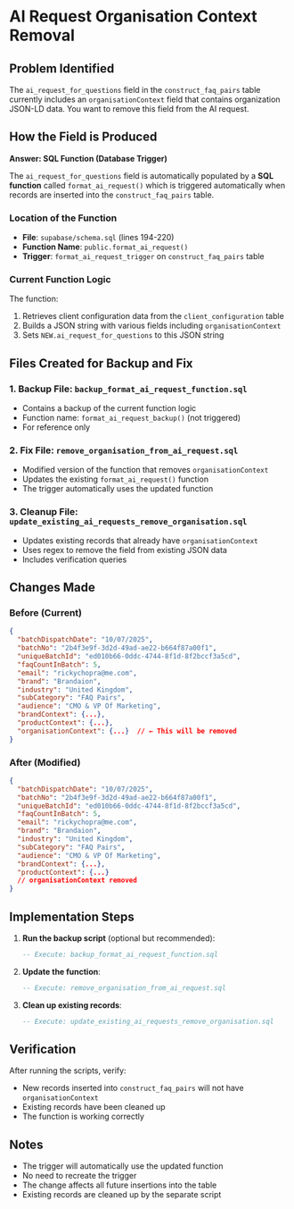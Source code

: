 # AI Request Organisation Context Removal

## Problem Identified

The `ai_request_for_questions` field in the `construct_faq_pairs` table currently includes an `organisationContext` field that contains organization JSON-LD data. You want to remove this field from the AI request.

## How the Field is Produced

**Answer: SQL Function (Database Trigger)**

The `ai_request_for_questions` field is automatically populated by a **SQL function** called `format_ai_request()` which is triggered automatically when records are inserted into the `construct_faq_pairs` table.

### Location of the Function
- **File**: `supabase/schema.sql` (lines 194-220)
- **Function Name**: `public.format_ai_request()`
- **Trigger**: `format_ai_request_trigger` on `construct_faq_pairs` table

### Current Function Logic
The function:
1. Retrieves client configuration data from the `client_configuration` table
2. Builds a JSON string with various fields including `organisationContext`
3. Sets `NEW.ai_request_for_questions` to this JSON string

## Files Created for Backup and Fix

### 1. Backup File: `backup_format_ai_request_function.sql`
- Contains a backup of the current function logic
- Function name: `format_ai_request_backup()` (not triggered)
- For reference only

### 2. Fix File: `remove_organisation_from_ai_request.sql`
- Modified version of the function that removes `organisationContext`
- Updates the existing `format_ai_request()` function
- The trigger automatically uses the updated function

### 3. Cleanup File: `update_existing_ai_requests_remove_organisation.sql`
- Updates existing records that already have `organisationContext`
- Uses regex to remove the field from existing JSON data
- Includes verification queries

## Changes Made

### Before (Current)
```json
{
  "batchDispatchDate": "10/07/2025",
  "batchNo": "2b4f3e9f-3d2d-49ad-ae22-b664f87a00f1",
  "uniqueBatchId": "ed010b66-0ddc-4744-8f1d-8f2bccf3a5cd",
  "faqCountInBatch": 5,
  "email": "rickychopra@me.com",
  "brand": "Brandaion",
  "industry": "United Kingdom",
  "subCategory": "FAQ Pairs",
  "audience": "CMO & VP Of Marketing",
  "brandContext": {...},
  "productContext": {...},
  "organisationContext": {...}  // ← This will be removed
}
```

### After (Modified)
```json
{
  "batchDispatchDate": "10/07/2025",
  "batchNo": "2b4f3e9f-3d2d-49ad-ae22-b664f87a00f1",
  "uniqueBatchId": "ed010b66-0ddc-4744-8f1d-8f2bccf3a5cd",
  "faqCountInBatch": 5,
  "email": "rickychopra@me.com",
  "brand": "Brandaion",
  "industry": "United Kingdom",
  "subCategory": "FAQ Pairs",
  "audience": "CMO & VP Of Marketing",
  "brandContext": {...},
  "productContext": {...}
  // organisationContext removed
}
```

## Implementation Steps

1. **Run the backup script** (optional but recommended):
   ```sql
   -- Execute: backup_format_ai_request_function.sql
   ```

2. **Update the function**:
   ```sql
   -- Execute: remove_organisation_from_ai_request.sql
   ```

3. **Clean up existing records**:
   ```sql
   -- Execute: update_existing_ai_requests_remove_organisation.sql
   ```

## Verification

After running the scripts, verify:
- New records inserted into `construct_faq_pairs` will not have `organisationContext`
- Existing records have been cleaned up
- The function is working correctly

## Notes

- The trigger will automatically use the updated function
- No need to recreate the trigger
- The change affects all future insertions into the table
- Existing records are cleaned up by the separate script 